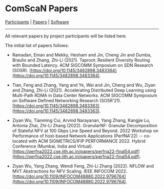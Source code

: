 # ComScaN Papers

[Participants](participants.md) | [Papers](papers.md) | [Software](software.md)

------

All relevant papers by project participants will be listed here.

The initial list of papers follows:

- Ramadan, Eman and Mekky, Hesham and Jin, Cheng Jin and Dumba,
  Braulio and Zhang, Zhi-Li (2021). Taproot: Resilient Diversity
  Routing with Bounded Latency. ACM SIGCOMM Symposium on SDN Research
  (SOSR). [https://doi.org/10.1145/3482898.3483364](https://doi.org/10.1145/3482898.3483364).
  
- Tian, Feng and Zhang, Yang and Ye, Wei and Jin, Cheng and Wu, Ziyan
  and Zhang, Zhi-Li (2021). Accelerating Distributed Deep Learning using
  Multi-Path RDMA in Data Center Networks. ACM SIGCOMM Symposium on
  Software Defined Networking Research
  (SOSR'21). [https://doi.org/10.1145/3482898.3483363](https://doi.org/10.1145/3482898.3483363). 

- Ziyan Wu, Tianming Cui, Arvind Narayanan, Yang Zhang, Kangjie Lu,
  Antonia Zhai, Zhi-Li Zhang (2022). GranularNF: Granular
  Decomposition of Stateful NFV at 100 Gbps Line Speed and
  Beyond. 2022 Workshop on Performance of host-based Network
  Applications (PerfNA'22) -- co-located with ACM SIGMETRICS/IFIP
  PERFORMANCE 2022. Hybrid Conference (Mumbai, India and Virtual). 
  [https://perfna2022.cse.iith.ac.in/papers/perfna22-final54.pdf](https://perfna2022.cse.iith.ac.in/papers/perfna22-final54.pdf).
  
- Ziyan Wu, Yang Zhang, Wendi Feng, Zhi-Li Zhang (2022). NFLOW and MVT
  Abstractions for NFV Scaling. IEEE INFOCOM 2022.
  [https://doi.org/10.1109/INFOCOM48880.2022.9796764](https://doi.org/10.1109/INFOCOM48880.2022.9796764).


